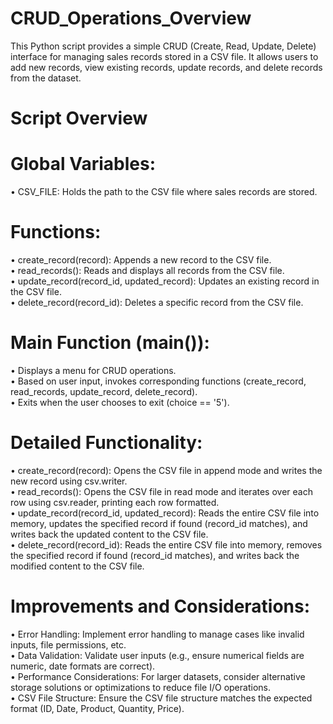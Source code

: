 # CRUD_Operations_Overview
This Python script provides a simple CRUD (Create, Read, Update, Delete) interface for managing sales records stored in a CSV file. It allows users to add new records, view existing records, update records, and delete records from the dataset.

# Script Overview

# Global Variables:

•	CSV_FILE: Holds the path to the CSV file where sales records are stored.

# Functions:

•	create_record(record): Appends a new record to the CSV file.  
•	read_records(): Reads and displays all records from the CSV file.  
•	update_record(record_id, updated_record): Updates an existing record in the CSV file.  
•	delete_record(record_id): Deletes a specific record from the CSV file.  

# Main Function (main()):

•	Displays a menu for CRUD operations.  
•	Based on user input, invokes corresponding functions (create_record, read_records, update_record, delete_record).  
•	Exits when the user chooses to exit (choice == '5').  

# Detailed Functionality:

•	create_record(record): Opens the CSV file in append mode and writes the new record using csv.writer.  
•	read_records(): Opens the CSV file in read mode and iterates over each row using csv.reader, printing each row formatted.  
•	update_record(record_id, updated_record): Reads the entire CSV file into memory, updates the specified record if found (record_id matches), and writes back the updated content to the CSV file.  
•	delete_record(record_id): Reads the entire CSV file into memory, removes the specified record if found (record_id matches), and writes back the modified content to the CSV file.  

# Improvements and Considerations:

•	Error Handling: Implement error handling to manage cases like invalid inputs, file permissions, etc.  
•	Data Validation: Validate user inputs (e.g., ensure numerical fields are numeric, date formats are correct).  
•	Performance Considerations: For larger datasets, consider alternative storage solutions or optimizations to reduce file I/O operations.  
•	CSV File Structure: Ensure the CSV file structure matches the expected format (ID, Date, Product, Quantity, Price).  




